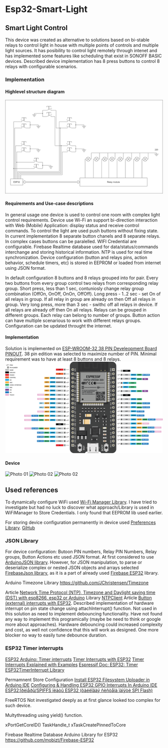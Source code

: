 
# Esp32-Smart-Light
## Smart Light Control

This device was created as alternative to solutions based on bi-stable relays to control light in house with multiple points of controls and multiple light sources. It has posibility to control light remotely through intenet and has implemented some features like scheduling that exist in SONOFF BASIC devices. Described device implementation has 8 press buttons to control 8 relays with configurable scenarios.

### Implementation

#### Highlevel structure diagram
![Usage Diagram](https://github.com/abajavascript/Esp32-Smart-Light/blob/main/pic/ESP32-Smart-Light-highlevel-diagram.png)

#### Requirements and Use-case descriptions

In general usage one device is used to control one room with complex light control requirements. Device use Wi-Fi an support bi-direction interaction with Web (Mobile) Application: display status and receive control commands. To control the light are used push buttons without fixing state. In current implementation 8 separate button chanels and 8 separate relays. In complex cases buttons can be paralelled. WIFI Credential are configurable. Firebase Realtime database used for data/status/commands interchange and storing historical information. NTP is used for real time synchronization. Device configuration (button and relays pins, action behavior, schedule timers, etc) is stored in EEPROM or loaded from internet using JSON format.

In default configuration 8 buttons and 8 relays grouped into for pair. Every two buttons from every group control two relays from corresponding relay group. Short press, less than 1 sec, contuniosly change relay group combination (OffOn, OnOff, OnOn, OffOff). Long press - 1..2 sec - set On of all relays in group. If all relay in group are already on then Off all relays in group. Very long press, more than 3 sec - swithc off all relays in device. If all relays are already off then On all relays. Relays can be grouped in different groups. Each relay can belong to number of groups. Button action can have multiple scenarious to work with different relays groups. Configuration can be updated throught the internet. 

#### Implementation
Solution is implemented on [ESP-WROOM-32 38 PIN Develeopment Board PINOUT](https://www.studiopieters.nl/esp32-pinout/). 38 pin  edition was selected to maximize number of PIN. Minimal requirement was to have at least 8 buttons and 8 relays.
![PIN-OUT](https://raw.githubusercontent.com/AchimPieters/esp32-homekit-camera/master/Images/ESP32-38%20PIN-DEVBOARD.png)	

#### Device
![Photo 01](https://github.com/abajavascript/Esp32-Smart-Light/blob/main/pic/Device-01.jpg)
![Photo 02](https://github.com/abajavascript/Esp32-Smart-Light/blob/main/pic/Device-02.jpg)
![Photo 02](https://github.com/abajavascript/Esp32-Smart-Light/blob/main/pic/Device-02.jpg)


## Used references

To dynamically configure WiFi used [Wi-Fi Manager Library](https://github.com/tzapu/WiFiManager). I have tried to investigate but had no luck to discover what approach/Library is used in WiFiManager to Store Credentials. I only found that EEPROM lib used earlier.


For storing device configuration permanently in device used [Preferences Library](https://espressif-docs.readthedocs-hosted.com/projects/arduino-esp32/en/latest/api/preferences.html).
[GiHub](https://github.com/vshymanskyy/Preferences)

### JSON Library
For device configuration: Butoon PIN numbers, Relay PIN Numbers, Relay groups, Button Actions etc used JSON format. At first considered to use [ArduinoJSON library](https://arduinojson.org/). However, for JSON manipulation, to parse or deserialize complex or nested JSON objects and arrays selected [FirebaseJson library](https://github.com/mobizt/FirebaseJson), as it is a part of already used [Firebase ESP32](https://github.com/mobizt/Firebase-ESP32) library.


Arduino Timezone Library
https://github.com/JChristensen/Timezone


Article [Network Time Protocol (NTP), Timezone and Daylight saving time (DST) with esp8266, esp32 or Arduino](https://www.mischianti.org/2020/08/08/network-time-protocol-ntp-timezone-and-daylight-saving-time-dst-with-esp8266-esp32-or-arduino/)
Library [NTPClient](https://github.com/arduino-libraries/NTPClient)
Article [Button (external) interrupts with ESP32](https://iotespresso.com/button-external-interrupts-with-esp32/). 
Described implementation of hardware interrupt on pin state change using attachInterrupt() function. 
Not used in this solution as need to implement debouncing functionality. Have not found any way to implement this programically (maybe be need to think or google more about approaches).
Hardware debouncing could increased complexity and cost, as well not confidence that this will work as designed. One more blocker no way to easily tune debounce duration.

### ESP32 Timer interrupts
[ESP32 Arduino: Timer interrupts](https://techtutorialsx.com/2017/10/07/esp32-arduino-timer-interrupts/)
[Timer Interrupts with ESP32](https://iotespresso.com/timer-interrupts-with-esp32/)
[Timer Interrupts Explained with Examples](https://www.visualmicro.com/page/Timer-Interrupts-Explained.aspx)
[Espressif Doc: ESP32: Timer](https://espressif-docs.readthedocs-hosted.com/projects/arduino-esp32/en/latest/api/timer.html)
[ESP32TimerInterrupt Library](https://github.com/khoih-prog/ESP32TimerInterrupt)

Permamnent Store Configuration
[Install ESP32 Filesystem Uploader in Arduino IDE](https://randomnerdtutorials.com/install-esp32-filesystem-uploader-arduino-ide/)
[Configuring & Handling ESP32 GPIO Interrupts In Arduino IDE](https://lastminuteengineers.com/handling-esp32-gpio-interrupts-tutorial/)
[ESP32:Ïðèìåðû/SPIFFS ïëàòû ESP32 (ôàéëîâàÿ ñèñòåìà ïàìÿòè SPI Flash)](https://wikihandbk.com/wiki/ESP32:%D0%9F%D1%80%D0%B8%D0%BC%D0%B5%D1%80%D1%8B/SPIFFS_%D0%BF%D0%BB%D0%B0%D1%82%D1%8B_ESP32_(%D1%84%D0%B0%D0%B9%D0%BB%D0%BE%D0%B2%D0%B0%D1%8F_%D1%81%D0%B8%D1%81%D1%82%D0%B5%D0%BC%D0%B0_%D0%BF%D0%B0%D0%BC%D1%8F%D1%82%D0%B8_SPI_Flash))

FreeRTOS
Not investigated deeply as at first glance looked too complex for such device.

Multythreading using yield() function.

xPortGetCoreID()
TaskHandle_t
xTaskCreatePinnedToCore


Firebase Realtime Database Arduino Library for ESP32
https://github.com/mobizt/Firebase-ESP32
